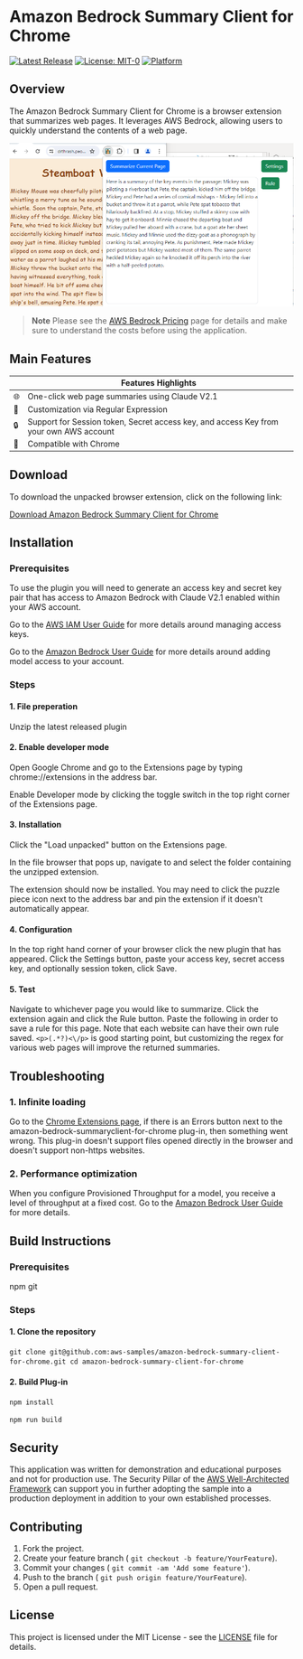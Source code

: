 Amazon Bedrock Summary Client for Chrome
=============================

[![Latest Release](https://img.shields.io/github/v/release/aws-samples/amazon-bedrock-summary-client-for-chrome)](https://github.com/aws-samples/amazon-bedrock-summary-client-for-chrome/releases/latest)
[![License: MIT-0](https://img.shields.io/badge/License-MIT--0-green.svg)](https://opensource.org/license/mit-0/)
[![Platform](https://img.shields.io/badge/platform-chrome-green.svg)](https://developer.chrome.com/)

Overview
--------

The Amazon Bedrock Summary Client for Chrome is a browser extension that summarizes web pages. It leverages AWS Bedrock, allowing users to quickly understand the contents of a web page.

![preview](assets/preview.png)

> **Note**
> Please see the [AWS Bedrock Pricing](https://aws.amazon.com/ko/bedrock/pricing/) page for details and make sure to understand the costs before using the application.

## Main Features

|  	| Features Highlights 	|
|---	|---------------------------------------------------------------------------------	|
| 🌐 	| One-click web page summaries using Claude V2.1	|
| 📝 	| Customization via Regular Expression	|
| 🔒 	| Support for Session token, Secret access key, and access Key from your own AWS account	|
| 🚀 	| Compatible with Chrome 	|

Download
--------

To download the unpacked browser extension, click on the following link:

[Download Amazon Bedrock Summary Client for Chrome](https://github.com/aws-samples/amazon-bedrock-summary-client-for-chrome/releases/latest/download/Amazon.Bedrock.Summary.Client.for.Chrome.zip)

Installation
---------------

### Prerequisites

To use the plugin you will need to generate an access key and secret key pair that has access to Amazon Bedrock with Claude V2.1 enabled within your AWS account.

Go to the [AWS IAM User Guide](https://docs.aws.amazon.com/IAM/latest/UserGuide/id_credentials_access-keys.html) for more details around managing access keys.

Go to the [Amazon Bedrock User Guide](https://docs.aws.amazon.com/bedrock/latest/userguide/model-access.html) for more details around adding model access to your account.

### Steps

#### 1. File preperation
Unzip the latest released plugin

#### 2. Enable developer mode
Open Google Chrome and go to the Extensions page by typing chrome://extensions in the address bar.

Enable Developer mode by clicking the toggle switch in the top right corner of the Extensions page.

#### 3. Installation

Click the "Load unpacked" button on the Extensions page.

In the file browser that pops up, navigate to and select the folder containing the unzipped extension.

The extension should now be installed. You may need to click the puzzle piece icon next to the address bar and pin the extension if it doesn't automatically appear.

#### 4. Configuration

In the top right hand corner of your browser click the new plugin that has appeared. Click the Settings button, paste your access key, secret access key, and optionally session token, click Save.

#### 5. Test

Navigate to whichever page you would like to summarize. Click the extension again and click the Rule button. Paste the following in order to save a rule for this page. Note that each website can have their own rule saved. `<p>(.*?)<\/p>` is good starting point, but customizing the regex for various web pages will improve the returned summaries.

Troubleshooting
---------------

### 1. Infinite loading
Go to the [Chrome Extensions page](chrome://extensions/), if there is an Errors button next to the amazon-bedrock-summaryclient-for-chrome plug-in, then something went wrong.
This plug-in doesn't support files opened directly in the browser and doesn't support non-https websites.

### 2. Performance optimization
When you configure Provisioned Throughput for a model, you receive a level of throughput at a fixed cost.
Go to the [Amazon Bedrock User Guide](https://docs.aws.amazon.com/bedrock/latest/userguide/prov-throughput.html) for more details.

Build Instructions
------------------

### Prerequisites

npm
git

### Steps

#### 1. Clone the repository

`git clone git@github.com:aws-samples/amazon-bedrock-summary-client-for-chrome.git
cd amazon-bedrock-summary-client-for-chrome`

#### 2. Build Plug-in

`npm install`

`npm run build`


Security
--------

This application was written for demonstration and educational purposes and not for production use. The Security Pillar of the [AWS Well-Architected Framework](https://docs.aws.amazon.com/wellarchitected/latest/security-pillar/welcome.html) can support you in further adopting the sample into a production deployment in addition to your own established processes.

Contributing
------------

1.  Fork the project.
2.  Create your feature branch ( `git checkout -b feature/YourFeature`).
3.  Commit your changes ( `git commit -am 'Add some feature'`).
4.  Push to the branch ( `git push origin feature/YourFeature`).
5.  Open a pull request.

License
-------

This project is licensed under the MIT License - see the [LICENSE](LICENSE) file for details.
